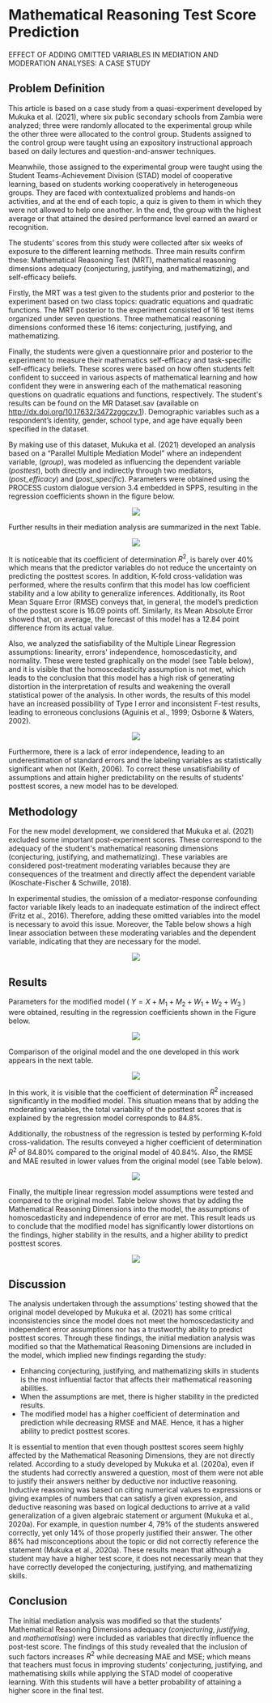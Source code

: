 # Mathematical Reasoning Test Score Prediction
EFFECT OF ADDING OMITTED VARIABLES IN MEDIATION AND MODERATION ANALYSES: A CASE STUDY

## Problem Definition
This article is based on a case study from a quasi-experiment developed by Mukuka et al. (2021), where six public secondary schools from Zambia were analyzed; three were randomly allocated to the experimental group while the other three were allocated to the control group. Students assigned to the control group were taught using an expository instructional approach based on daily lectures and question-and-answer techniques. 

Meanwhile, those assigned to the experimental group were taught using the Student Teams-Achievement Division (STAD) model of cooperative learning, based on students working cooperatively in heterogeneous groups. They are faced with contextualized problems and hands-on activities, and at the end of each topic, a quiz is given to them in which they were not allowed to help one another. In the end, the group with the highest average or that attained the desired performance level earned an award or recognition.

The students’ scores from this study were collected after six weeks of exposure to the different learning methods. Three main results confirm these: Mathematical Reasoning Test (MRT), mathematical reasoning dimensions adequacy (conjecturing, justifying, and mathematizing), and self-efficacy beliefs. 

Firstly, the MRT was a test given to the students prior and posterior to the experiment based on two class topics: quadratic equations and quadratic functions. The MRT posterior to the experiment consisted of 16 test items organized under seven questions. Three mathematical reasoning dimensions conformed these 16 items: conjecturing, justifying, and mathematizing. 

Finally, the students were given a questionnaire prior and posterior to the experiment to measure their mathematics self-efficacy and task-specific self-efficacy beliefs. These scores were based on how often students felt confident to succeed in various aspects of mathematical learning and how confident they were in answering each of the mathematical reasoning questions on quadratic equations and functions, respectively. The student's results can be found on the MR Dataset.sav (available on http://dx.doi.org/10.17632/3472zggczv.1). Demographic variables such as a respondent’s identity, gender, school type, and age have equally been specified in the dataset. 

By making use of this dataset, Mukuka et al. (2021) developed an analysis based on a “Parallel Multiple Mediation Model” where an independent variable, (*group*), was modeled as influencing the dependent variable (*posttest*), both directly and indirectly through two mediators, (*post_efficacy*) and (*post_specific*). Parameters were obtained using the PROCESS custom dialogue version 3.4 embedded in SPPS, resulting in the regression coefficients shown in the figure below. 

<p align="center">
  <img src="https://user-images.githubusercontent.com/90649106/184549225-1032be6b-0a84-40a7-b093-8787d630a635.png">
</p>

Further results in their mediation analysis are summarized in the next Table. 

<p align="center">
  <img src="https://user-images.githubusercontent.com/90649106/184549344-ba3687d7-6351-4600-89e5-bbbc1e16ee07.png">
</p>

It is noticeable that its coefficient of determination $R^2$, is barely over 40% which means that the predictor variables do not reduce the uncertainty on predicting the posttest scores. In addition, K-fold cross-validation was performed, where the results confirm that this model has low coefficient stability and a low ability to generalize inferences. Additionally, its Root Mean Square Error (RMSE) conveys that, in general, the model’s prediction of the posttest score is 16.09 points off. Similarly, its Mean Absolute Error showed that, on average, the forecast of this model has a 12.84 point difference from its actual value.

Also, we analyzed the satisfiability of the Multiple Linear Regression assumptions: linearity, errors' independence, homoscedasticity, and normality. These were tested graphically on the model (see Table below), and it is visible that the homoscedasticity assumption is not met, which leads to the conclusion that this model has a high risk of generating distortion in the interpretation of results and weakening the overall statistical power of the analysis. In other words, the results of this model have an increased possibility of Type I error and inconsistent F-test results, leading to erroneous conclusions (Aguinis et al., 1999; Osborne & Waters, 2002). 

<p align="center">
  <img src="https://user-images.githubusercontent.com/90649106/184549462-1b52111c-15cf-44a4-aaaf-d0a58c32fc49.png">
</p>

Furthermore, there is a lack of error independence, leading to an underestimation of standard errors and the labeling variables as statistically significant when not (Keith, 2006). To correct these unsatisfiability of assumptions and attain higher predictability on the results of students' posttest scores, a new model has to be developed. 

## Methodology
For the new model development, we considered that Mukuka et al. (2021) excluded some important post-experiment scores. These correspond to the adequacy of the student's mathematical reasoning dimensions (conjecturing, justifying, and mathematizing). These variables are considered post-treatment moderating variables because they are consequences of the treatment and directly affect the dependent variable (Koschate-Fischer & Schwille, 2018). 

In experimental studies, the omission of a mediator-response confounding factor variable likely leads to an inadequate estimation of the indirect effect (Fritz et al., 2016). Therefore, adding these omitted variables into the model is necessary to avoid this issue. Moreover, the Table below shows a high linear association between these moderating variables and the dependent variable, indicating that they are necessary for the model.

<p align="center">
  <img src="https://user-images.githubusercontent.com/90649106/184549464-00dfe801-5802-4e2a-ad54-304ae8b3dc7e.png">
</p>

## Results
Parameters for the modified model ( $Y=X+M_1+M_2+W_1+W_2+W_3$ ) were obtained, resulting in the regression coefficients shown in the Figure below.

<p align="center">
  <img src="https://user-images.githubusercontent.com/90649106/184549704-71acfb27-43b6-42c2-9b7b-ffb936773b53.png">
</p>

Comparison of the original model and the one developed in this work appears in the next table. 

<p align="center">
  <img src="https://user-images.githubusercontent.com/90649106/184549757-6ec2662e-b2ca-4fdd-ad15-164a6dca9af6.png">
</p>

In this work, it is visible that the coefficient of determination $R^2$ increased significantly in the modified model. This situation means that by adding the moderating variables, the total variability of the posttest scores that is explained by the regression model corresponds to 84.8%.

Additionally, the robustness of the regression is tested by performing K-fold cross-validation. The results conveyed a higher coefficient of determination $R^2$ of 84.80% compared to the original model of 40.84%. Also, the RMSE and MAE resulted in lower values from the original model (see Table below).

<p align="center">
  <img src="https://user-images.githubusercontent.com/90649106/184549825-136c8cf5-4e5e-4c25-a920-ab9695e52000.png">
</p>

Finally, the multiple linear regression model assumptions were tested and compared to the original model. Table below shows that by adding the Mathematical Reasoning Dimensions into the model, the assumptions of homoscedasticity and independence of error are met. This result leads us to conclude that the modified model has significantly lower distortions on the findings, higher stability in the results, and a higher ability to predict posttest scores.

<p align="center">
  <img src="https://user-images.githubusercontent.com/90649106/184549873-44df3f58-c31c-4efb-8ff0-137214e1e307.png">
</p>

## Discussion
The analysis undertaken through the assumptions’ testing showed that the original model developed by Mukuka et al. (2021) has some critical inconsistencies since the model does not meet the homoscedasticity and independent error assumptions nor has a trustworthy ability to predict posttest scores. 
Through these findings, the initial mediation analysis was modified so that the Mathematical Reasoning Dimensions are included in the model, which implied new findings regarding the study:

- Enhancing conjecturing, justifying, and mathematizing skills in students is the most influential factor that affects their mathematical reasoning abilities.
- When the assumptions are met, there is higher stability in the predicted results.
- The modified model has a higher coefficient of determination and prediction while decreasing RMSE and MAE. Hence, it has a higher ability to predict posttest scores.

It is essential to mention that even though posttest scores seem highly affected by the Mathematical Reasoning Dimensions, they are not directly related. According to a study developed by Mukuka et al. (2020a), even if the students had correctly answered a question, most of them were not able to justify their answers neither by deductive nor inductive reasoning. Inductive reasoning was based on citing numerical values to expressions or giving examples of numbers that can satisfy a given expression, and deductive reasoning was based on logical deductions to arrive at a valid generalization of a given algebraic statement or argument (Mukuka et al., 2020a). For example, in question number 4, 79% of the students answered correctly, yet only 14% of those properly justified their answer. The other 86% had misconceptions about the topic or did not correctly reference the statement (Mukuka et al., 2020a). These results mean that although a student may have a higher test score, it does not necessarily mean that they have correctly developed the conjecturing, justifying, and mathematizing skills.

## Conclusion
The initial mediation analysis was modified so that the students’ Mathematical Reasoning Dimensions adequacy (*conjecturing*, *justifying*, and *mathematising*) were included as variables that directly influence the post-test score. The findings of this study revealed that the inclusion of such factors increases $R^2$ while decreasing MAE and MSE; which means that teachers must focus in improving students’ conjecturing, justifying, and mathematising skills while applying the STAD model of cooperative learning. With this students will have a better probability of attaining a higher score in the final test.
